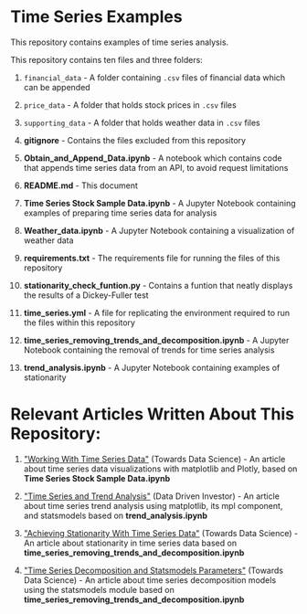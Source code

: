 # Time Series Examples
This repository contains examples of time series analysis.

This repository contains ten files and three folders:

  1) `financial_data` - A folder containing `.csv` files of financial data which can be appended
  
  2) `price_data` - A folder that holds stock prices in `.csv` files
  
  3) `supporting_data` - A folder that holds weather data in `.csv` files

  4) **gitignore** - Contains the files excluded from this repository
  
  5) **Obtain_and_Append_Data.ipynb** - A notebook which contains code that appends time series data from an API, to avoid request limitations

  6) **README.md** - This document

  7) **Time Series Stock Sample Data.ipynb** - A Jupyter Notebook containing examples of preparing time series data for analysis
  
  8) **Weather_data.ipynb** - A Jupyter Notebook containing a visualization of weather data
  
  9) **requirements.txt** - The requirements file for running the files of this repository
  
  10) **stationarity_check_funtion.py** - Contains a funtion that neatly displays the results of a Dickey-Fuller test
  
  11) **time_series.yml** - A file for replicating the environment required to run the files within this repository
  
  12) **time_series_removing_trends_and_decomposition.ipynb** - A Jupyter Notebook containing the removal of trends for time series analysis
  
  13) **trend_analysis.ipynb** - A Jupyter Notebook containing examples of stationarity
  
  
 # Relevant Articles Written About This Repository:
 
 1) ["Working With Time Series Data"](https://towardsdatascience.com/working-with-time-series-data-a8872ebcac3) (Towards Data Science) - An article about time series data visualizations with matplotlib and Plotly, based on **Time Series Stock Sample Data.ipynb**
 
 2) ["Time Series and Trend Analysis"](https://medium.com/datadriveninvestor/time-series-and-trend-analysis-6a4f255f3d6e) (Data Driven Investor) - An article about time series trend analysis using matplotlib, its mpl component, and statsmodels based on **trend_analysis.ipynb**
 
 3) ["Achieving Stationarity With Time Series Data"](https://towardsdatascience.com/achieving-stationarity-with-time-series-data-abd59fd8d5a0) (Towards Data Science) - An article about stationarity in time series data based on **time_series_removing_trends_and_decomposition.ipynb**
 
4) ["Time Series Decomposition and Statsmodels Parameters"](https://medium.com/@amitrani/time-series-decomposition-and-statsmodels-parameters-69e54d035453) (Towards Data Science) - An article about time series decomposition models using the statsmodels module based on **time_series_removing_trends_and_decomposition.ipynb**

